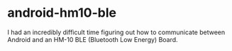 # android-hm10-ble
I had an incredibly difficult time figuring out how to communicate between Android and an HM-10 BLE (Bluetooth Low Energy) Board. 
